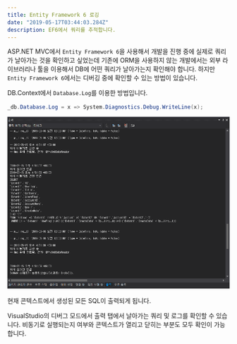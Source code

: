 ```yaml
---
title: Entity Framework 6 로깅
date: "2019-05-17T03:44:03.284Z"
description: EF6에서 쿼리를 추적합니다.
---
```


ASP.NET MVC에서 `Entity Framework 6`을 사용해서 개발을 진행 중에 실제로 쿼리가 날아가는 것을 확인하고 싶었는데 기존에 ORM을 사용하지 않는 개발에서는 외부 라이브러리나 툴을 이용해서 DB에 어떤 쿼리가 날아가는지 확인해야 합니다. 하지만 `Entity Framework 6`에서는 디버깅 중에 확인할 수 있는 방법이 있습니다.

DB.Context에서 `Database.Log`를 이용한 방법입니다.

```csharp
_db.Database.Log = x => System.Diagnostics.Debug.WriteLine(x);
```

![dbcontext-log](./dbcontext-log.png)

현재 콘텍스트에서 생성된 모든 SQL이 출력되게 됩니다.

VisualStudio의 디버그 모드에서 출력 탭에서 날아가는 쿼리 및 로그를 확인할 수 있습니다. 비동기로 실행되는지 여부와 콘텍스트가 열리고 닫히는 부분도 모두 확인이 가능합니다.

